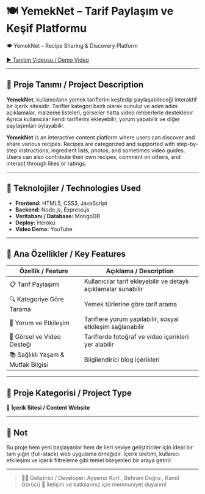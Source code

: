 # 🍽️ YemekNet – Tarif Paylaşım ve Keşif Platformu  
🍽️ YemekNet – Recipe Sharing & Discovery Platform

[▶️ Tanıtım Videosu / Demo Video](https://youtu.be/UB_Q_k4mGNg?si=brZL_XgJzrrEa2t-)

---

## 🧾 Proje Tanımı / Project Description

**YemekNet**, kullanıcıların yemek tariflerini keşfedip paylaşabileceği interaktif bir içerik sitesidir. Tarifler kategori bazlı olarak sunulur ve adım adım açıklamalar, malzeme listeleri, görseller hatta video rehberlerle desteklenir. Ayrıca kullanıcılar kendi tariflerini ekleyebilir, yorum yapabilir ve diğer paylaşımları oylayabilir.

**YemekNet** is an interactive content platform where users can discover and share various recipes. Recipes are categorized and supported with step-by-step instructions, ingredient lists, photos, and sometimes video guides. Users can also contribute their own recipes, comment on others, and interact through likes or ratings.

---

## 🔧 Teknolojiler / Technologies Used

- **Frontend:** HTML5, CSS3, JavaScript  
- **Backend:** Node.js, Express.js  
- **Veritabanı / Database:** MongoDB  
- **Deploy:** Heroku  
- **Video Demo:** YouTube

---

## 🌟 Ana Özellikler / Key Features

| Özellik / Feature                     | Açıklama / Description                                                  |
|--------------------------------------|-------------------------------------------------------------------------|
| 📋 Tarif Paylaşımı                   | Kullanıcılar tarif ekleyebilir ve detaylı açıklamalar sunabilir         |
| 🔍 Kategoriye Göre Tarama           | Yemek türlerine göre tarif arama                                        |
| 💬 Yorum ve Etkileşim               | Tariflere yorum yapılabilir, sosyal etkileşim sağlanabilir              |
| 📸 Görsel ve Video Desteği          | Tariflerde fotoğraf ve video içerikleri yer alabilir                    |
| 📚 Sağlıklı Yaşam & Mutfak Bilgisi  | Bilgilendirici blog içerikleri                                          |

---

## 🚀 Proje Kategorisi / Project Type

📂 **İçerik Sitesi / Content Website**

---

## 📌 Not

Bu proje hem yeni başlayanlar hem de ileri seviye geliştiriciler için ideal bir tam yığın (full-stack) web uygulama örneğidir. İçerik üretimi, kullanıcı etkileşimi ve içerik filtreleme gibi temel bileşenleri bir araya getirir.

---

> 👩‍💻 Geliştirici / Developer: Ayşenur Kurt  , Behram Doğru , Kamil Görücü
> 📨 İletişim ve katkılarınız için memnuniyet duyarım!
